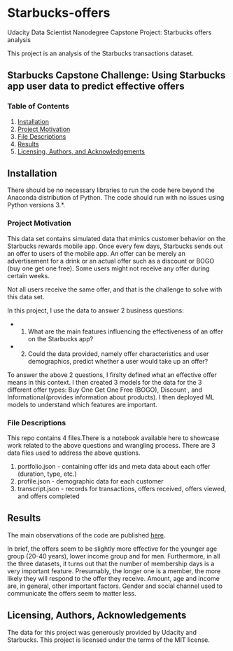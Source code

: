 # Starbucks-offers
Udacity Data Scientist Nanodegree Capstone Project: Starbucks offers analysis

This project is an analysis of the Starbucks transactions dataset.

## Starbucks Capstone Challenge: Using Starbucks app user data to predict effective offers
 
### Table of Contents

1. [Installation](#installation)
2. [Project Motivation](#motivation)
3. [File Descriptions](#files)
4. [Results](#results)
5. [Licensing, Authors, and Acknowledgements](#licensing)



## Installation <a name="installation"></a>

There should be no necessary libraries to run the code here beyond the Anaconda distribution of Python.  The code should run with no issues using Python versions 3.*.

### Project Motivation <a name="project-motivation"></a>
This data set contains simulated data that mimics customer behavior on the Starbucks rewards mobile app. Once every few days, Starbucks sends out an offer to users of the mobile app. An offer can be merely an advertisement for a drink or an actual offer such as a discount or BOGO (buy one get one free). Some users might not receive any offer during certain weeks.

Not all users receive the same offer, and that is the challenge to solve with this data set.

In this project, I use the data to answer 2 business questions:

  - 1. What are the main features influencing the effectiveness of an offer on the Starbucks app?
  - 2. Could the data provided, namely offer characteristics and user demographics, predict whether a user would take up an offer?

To answer the above 2 questions, I firslty defined what an effective offer means in this context. I then created 3 models for the data for the 3 different offer types: Buy One Get One Free (BOGO), Discount , and Informational (provides information about products). I then deployed ML models to understand which features are important.

### File Descriptions <a name="files"></a>
This repo contains 4 files.There is a notebook available here to showcase work related to the above questions and wrangling process. There are 3 data files used to address the above qustions.

1. portfolio.json - containing offer ids and meta data about each offer (duration, type, etc.)
2. profile.json - demographic data for each customer
3. transcript.json - records for transactions, offers received, offers viewed, and offers completed

## Results<a name="results"></a>

The main observations of the code are published [here](https://medium.com/@vigyaan/what-makes-starbucks-customers-opt-in-for-offers-92dcde588169).

In brief, the offers seem to be slightly more effective for the younger age group (20-40 years), lower income group and for men. Furthermore, in all the three datasets, it turns out that the number of membership days is a very important feature. Presumably, the longer one is a member, the more likely they will respond to the offer they receive. Amount, age and income are, in general, other important factors. Gender and social channel used to communicate the offers seem to matter less. 

## Licensing, Authors, Acknowledgements<a name="licensing"></a>

The data for this project was generously provided by Udacity and Starbucks. This project is licensed under the terms of the MIT license.

